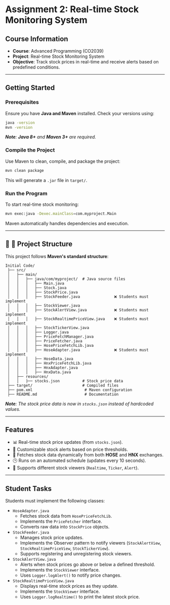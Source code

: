 # Assignment 2: Real-time Stock Monitoring System

## Course Information

-   **Course**: Advanced Programming (CO2039)
-   **Project**: Real-time Stock Monitoring System
-   **Objective**: Track stock prices in real-time and receive alerts based on predefined conditions.

---

## Getting Started

### Prerequisites

Ensure you have **Java and Maven** installed. Check your versions using:

```sh
java -version
mvn -version
```

<i>**Note**: **Java 8+** and **Maven 3+** are required.</i>

### Compile the Project

Use Maven to clean, compile, and package the project:

```sh
mvn clean package
```

This will generate a `.jar` file in `target/`.

### Run the Program

To start real-time stock monitoring:

```sh
mvn exec:java -Dexec.mainClass=com.myproject.Main
```

Maven automatically handles dependencies and execution.

---

## **📌 📂 Project Structure**

This project follows **Maven's standard structure**:

```
Initial Code/
 ├── src/
 │   ├── main/
 │   │   ├── java/com/myproject/  # Java source files
 │   │   │   ├── Main.java
 │   │   │   ├── Stock.java
 │   │   │   ├── StockPrice.java
 │   │   │   ├── StockFeeder.java               ❌ Students must implement
 │   │   │   ├── StockViewer.java
 │   │   │   ├── StockAlertView.java            ❌ Students must implement
 │   │   │   ├── StockRealtimePriceView.java    ❌ Students must implement
 │   │   │   ├── StockTickerView.java
 │   │   │   ├── Logger.java
 │   │   │   ├── PriceFetchManager.java
 │   │   │   ├── PriceFetcher.java
 │   │   │   ├── HosePriceFetchLib.java
 │   │   │   ├── HoseAdapter.java               ❌ Students must implement
 │   │   │   ├── HoseData.java
 │   │   │   ├── HnxPriceFetchLib.java
 │   │   │   ├── HnxAdapter.java
 │   │   │   ├── HnxData.java
 │   ├── resources/
 │   │   ├── stocks.json          # Stock price data
 ├── target/                      # Compiled files
 ├── pom.xml                       # Maven configuration
 ├── README.md                     # Documentation
```

<i>**Note**: The stock price data is now in `stocks.json` instead of hardcoded values.</i>

---

## Features

-   📊 Real-time stock price updates (from `stocks.json`).
-   🔔 Customizable stock alerts based on price thresholds.
-   📡 Fetches stock data dynamically from both **HOSE** and **HNX** exchanges.
-   🕒 Runs on an automated schedule (updates every 10 seconds).
-   🔄 Supports different stock viewers (`Realtime`, `Ticker`, `Alert`).

---

## Student Tasks

Students must implement the following classes:

-   `HoseAdapter.java`
    -   Fetches stock data from `HosePriceFetchLib`.
    -   Implements the `PriceFetcher` interface.
    -   Converts raw data into `StockPrice` objects.
-   `StockFeeder.java`
    -   Manages stock price updates.
    -   Implements the Observer pattern to notify viewers (`StockAlertView`, `StockRealtimePriceView`, `StockTickerView`).
    -   Supports registering and unregistering stock viewers.
-   `StockAlertView.java`
    -   Alerts when stock prices go above or below a defined threshold.
    -   Implements the `StockViewer` interface.
    -   Uses `Logger.logAlert()` to notify price changes.
-   `StockRealtimePriceView.java`
    -   Displays real-time stock prices as they update.
    -   Implements the `StockViewer` interface.
    -   Uses `Logger.logRealtime()` to print the latest stock price.
